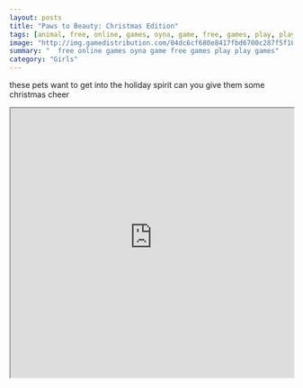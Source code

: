 ```yaml
---
layout: posts
title: "Paws to Beauty: Christmas Edition"
tags: [animal, free, online, games, oyna, game, free, games, play, play, games]
image: "http://img.gamedistribution.com/04dc6cf680e8417fbd6700c287f5f109.jpg"
summary: "  free online games oyna game free games play play games"
category: "Girls"
---
```


these pets want to get into the holiday spirit can you give them some christmas cheer

<iframe width="100%" height="480px;" src="http://flash.gamedistribution.com?game=04dc6cf680e8417fbd6700c287f5f109"></iframe>